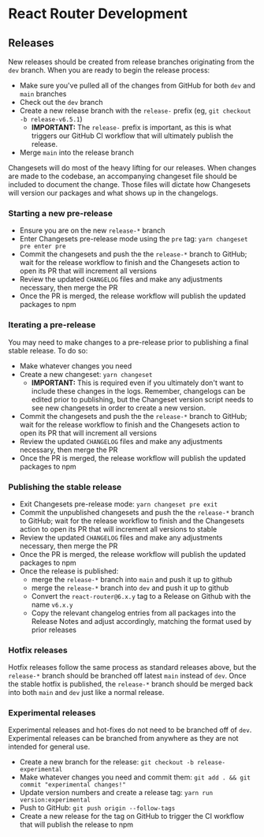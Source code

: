 # React Router Development

## Releases

New releases should be created from release branches originating from the `dev` branch. When you are ready to begin the release process:

- Make sure you've pulled all of the changes from GitHub for both `dev` and `main` branches
- Check out the `dev` branch
- Create a new release branch with the `release-` prefix (eg, `git checkout -b release-v6.5.1`)
  - **IMPORTANT:** The `release-` prefix is important, as this is what triggers our GitHub CI workflow that will ultimately publish the release.
- Merge `main` into the release branch

Changesets will do most of the heavy lifting for our releases. When changes are made to the codebase, an accompanying changeset file should be included to document the change. Those files will dictate how Changesets will version our packages and what shows up in the changelogs.

### Starting a new pre-release

- Ensure you are on the new `release-*` branch
- Enter Changesets pre-release mode using the `pre` tag: `yarn changeset pre enter pre`
- Commit the changesets and push the the `release-*` branch to GitHub; wait for the release workflow to finish and the Changesets action to open its PR that will increment all versions
- Review the updated `CHANGELOG` files and make any adjustments necessary, then merge the PR
- Once the PR is merged, the release workflow will publish the updated packages to npm

### Iterating a pre-release

You may need to make changes to a pre-release prior to publishing a final stable release. To do so:

- Make whatever changes you need
- Create a new changeset: `yarn changeset`
  - **IMPORTANT:** This is required even if you ultimately don't want to include these changes in the logs. Remember, changelogs can be edited prior to publishing, but the Changeset version script needs to see new changesets in order to create a new version.
- Commit the changesets and push the the `release-*` branch to GitHub; wait for the release workflow to finish and the Changesets action to open its PR that will increment all versions
- Review the updated `CHANGELOG` files and make any adjustments necessary, then merge the PR
- Once the PR is merged, the release workflow will publish the updated packages to npm

### Publishing the stable release

- Exit Changesets pre-release mode: `yarn changeset pre exit`
- Commit the unpublished changesets and push the the `release-*` branch to GitHub; wait for the release workflow to finish and the Changesets action to open its PR that will increment all versions to stable
- Review the updated `CHANGELOG` files and make any adjustments necessary, then merge the PR
- Once the PR is merged, the release workflow will publish the updated packages to npm
- Once the release is published:
  - merge the `release-*` branch into `main` and push it up to github
  - merge the `release-*` branch into `dev` and push it up to github
  - Convert the `react-router@6.x.y` tag to a Release on Github with the name `v6.x.y`
  - Copy the relevant changelog entries from all packages into the Release Notes and adjust accordingly, matching the format used by prior releases

### Hotfix releases

Hotfix releases follow the same process as standard releases above, but the `release-*` branch should be branched off latest `main` instead of `dev`. Once the stable hotfix is published, the `release-*` branch should be merged back into both `main` and `dev` just like a normal release.

### Experimental releases

Experimental releases and hot-fixes do not need to be branched off of `dev`. Experimental releases can be branched from anywhere as they are not intended for general use.

- Create a new branch for the release: `git checkout -b release-experimental`
- Make whatever changes you need and commit them: `git add . && git commit "experimental changes!"`
- Update version numbers and create a release tag: `yarn run version:experimental`
- Push to GitHub: `git push origin --follow-tags`
- Create a new release for the tag on GitHub to trigger the CI workflow that will publish the release to npm
